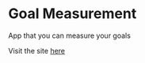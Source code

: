 # Goal Measurement
App that you can measure your goals

Visit the site [here](https://stormy-fortress-81139.herokuapp.com)
